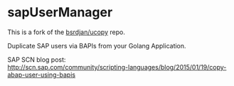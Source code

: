 # sapUserManager

This is a fork of the [bsrdjan/ucopy](https://github.com/bsrdjan/ucopy) repo.  

Duplicate SAP users via BAPIs from your Golang Application.  

SAP SCN blog post:  
http://scn.sap.com/community/scripting-languages/blog/2015/01/19/copy-abap-user-using-bapis

